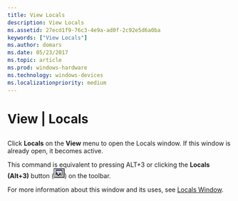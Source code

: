 ```yaml
---
title: View Locals
description: View Locals
ms.assetid: 27ecd1f9-76c3-4e9a-ad0f-2c92e5d6a0ba
keywords: ["View Locals"]
ms.author: domars
ms.date: 05/23/2017
ms.topic: article
ms.prod: windows-hardware
ms.technology: windows-devices
ms.localizationpriority: medium
---
```


# View | Locals


## <span id="ddk_view_locals_dbg"></span><span id="DDK_VIEW_LOCALS_DBG"></span>


Click **Locals** on the **View** menu to open the Locals window. If this window is already open, it becomes active.

This command is equivalent to pressing ALT+3 or clicking the **Locals (Alt+3)** button (![screen shot of the locals button](images/tblocal.png)) on the toolbar.

For more information about this window and its uses, see [Locals Window](locals-window.md).

 

 





